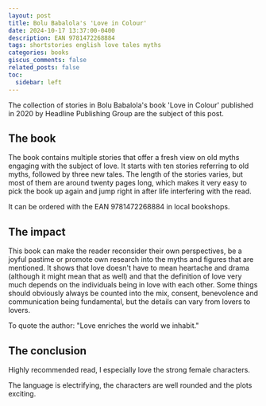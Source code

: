 ```yaml
---
layout: post
title: Bolu Babalola's 'Love in Colour'
date: 2024-10-17 13:37:00-0400
description: EAN 9781472268884
tags: shortstories english love tales myths
categories: books
giscus_comments: false
related_posts: false
toc:
  sidebar: left
---
```


The collection of stories in Bolu Babalola's book 'Love in Colour' published in 2020 by Headline Publishing Group are the subject of this post.

## The book

The book contains multiple stories that offer a fresh view on old myths engaging with the subject of love. It starts with ten stories referring to old myths, followed by three new tales. The length of the stories varies, but most of them are around twenty pages long, which makes it very easy to pick the book up again and jump right in after life interfering with the read.

It can be ordered with the EAN 9781472268884 in local bookshops.


## The impact

This book can make the reader reconsider their own perspectives, be a joyful pastime or promote own research into the myths and figures that are mentioned. It shows that love doesn't have to mean heartache and drama (although it might mean that as well) and that the definition of love very much depends on the individuals being in love with each other. Some things should obviously always be counted into the mix, consent, benevolence and communication being fundamental, but the details can vary from lovers to lovers.

To quote the author: "Love enriches the world we inhabit."


## The conclusion

Highly recommended read, I especially love the strong female characters. 

The language is electrifying, the characters are well rounded and the plots exciting. 
